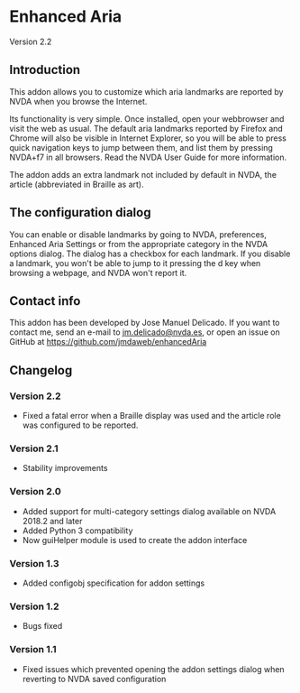 # Enhanced Aria

Version 2.2

## Introduction

This addon allows you to customize which aria landmarks are reported by NVDA when you browse the Internet.

Its functionality is very simple. Once installed, open your webbrowser and visit the web as usual. The default aria landmarks reported by Firefox and Chrome will also be visible in Internet Explorer, so you will be able to press quick navigation keys to jump between them, and list them by pressing NVDA+f7 in all browsers. Read the NVDA User Guide for more information.

The addon adds an extra landmark not included by default in NVDA, the article (abbreviated in Braille as art).

## The configuration dialog

You can enable or disable landmarks by going to NVDA, preferences, Enhanced Aria Settings or from the appropriate category in the NVDA options dialog. The dialog has a checkbox for each landmark. If you disable a landmark, you won't be able to jump to it pressing the d key when browsing a webpage, and NVDA won't report it.

## Contact info

This addon has been developed by Jose Manuel Delicado. If you want to contact me, send an e-mail to jm.delicado@nvda.es, or open an issue on GitHub at https://github.com/jmdaweb/enhancedAria

## Changelog

### Version 2.2

* Fixed a fatal error when a Braille display was used and the article role was configured to be reported.

### Version 2.1

* Stability improvements

### Version 2.0

* Added support for multi-category settings dialog available on NVDA 2018.2 and later
* Added Python 3 compatibility
* Now guiHelper module is used to create the addon interface

### Version 1.3

* Added configobj specification for addon settings

### Version 1.2

* Bugs fixed

### Version 1.1

* Fixed issues which prevented opening the addon settings dialog when reverting to NVDA saved configuration
